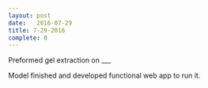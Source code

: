 ```yaml
---
layout: post
date:   2016-07-29
title: 7-29-2016
complete: 0
---
```


Preformed gel extraction on ___

Model finished and developed functional web app to run it. 